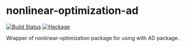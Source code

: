 nonlinear-optimization-ad
=========================

[![Build Status](https://secure.travis-ci.org/msakai/nonlinear-optimization-ad.png?branch=master)](http://travis-ci.org/msakai/nonlinear-optimization-ad) [![Hackage](https://budueba.com/hackage/nonlinear-optimization-ad)](https://hackage.haskell.org/package/nonlinear-optimization-ad)

Wrapper of nonlinear-optimization package for using with AD package.
